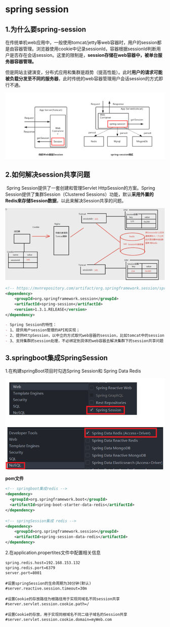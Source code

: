 # spring session



## 1.为什么要spring-session

​	在传统单机web应用中，一般使用tomcat/jetty等web容器时，用户的session都是由容器管理。浏览器使用cookie中记录sessionId，容器根据sessionId判断用户是否存在会话session。这里的限制是，**session存储在web容器中，被单台服务器容器管理。**

​		但是网站主键演变，分布式应用和集群是趋势（提高性能）。此时**用户的请求可能被负载分发至不同的服务器**，此时传统的web容器管理用户会话session的方式即行不通。

![image-20220225221154542](img.assats\image-20220225221154542.png)

## 2.如何解决session共享问题

​			Spring Session提供了一套创建和管理Servlet HttpSession的方案。Spring Session提供了集群Session（Clustered Sessions）功能，默认**采用外置的Redis来存储Session数据**，以此来解决Session共享的问题。

![image-20220225222330043](img.assats\image-20220225222330043.png)

```xml
<!-- https://mvnrepository.com/artifact/org.springframework.session/spring-session -->
<dependency>
    <groupId>org.springframework.session</groupId>
    <artifactId>spring-session</artifactId>
    <version>1.3.1.RELEASE</version>
</dependency>

```

```markdown
- Spring Session的特性：
- 1、提供用户session管理的API和实现；
- 2、提供HttpSession，以中立的方式取代web容器的session，比如tomcat中的session；
- 3、支持集群的session处理，不必绑定到具体的web容器去解决集群下的session共享问题；
```



## 3.springboot集成SpringSession

1.在构建springBoot项目时勾选Spring Session和 Spring Data Redis

![image-20220225224256506](img.assats\image-20220225224256506.png)

**pom文件**

```xml
<!-- springboot集成redis -->
<dependency>
  <groupId>org.springframework.boot</groupId>
  <artifactId>spring-boot-starter-data-redis</artifactId>
</dependency>

<!-- springSession集成 redis -->
<dependency>
    <groupId>org.springframework.session</groupId>
    <artifactId>spring-session-data-redis</artifactId>
</dependency>
```

2.在application.propertites文件中配置相关信息

```properties
spring.redis.host=192.168.153.132
spring.redis.port=6379
server.port=8001

#设置springSession的生命周期为30分钟(默认)
#server.reactive.session.timeout=30m

#设置Cookie的存放路径为根路径用于实现同域名不同session共享
#server.servlet.session.cookie.path=/

#设置Cookie的存放，用于实现同根域名不同二级子域名的Session共享
#server.servlet.session.cookie.domain=myWeb.com
```

